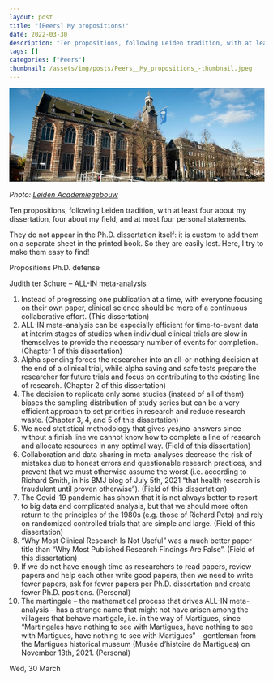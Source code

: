 ```yaml
---
layout: post
title: "[Peers] My propositions!"
date: 2022-03-30
description: "Ten propositions, following Leiden tradition, with at least four about my dissertation, four about my field and at most four personal statements. They do not appear in the Ph.D. dissertation itself: it is custom to add them on a separate sheet in the printed book. So they are easily lost. Here, I try to make them easy to find!"
tags: []
categories: ["Peers"]
thumbnail: /assets/img/posts/Peers__My_propositions_-thumbnail.jpeg
---
```

![](/assets/img/posts/Peers__My_propositions_-0.jpeg)

*Photo: [Leiden Academiegebouw](https://www.medewerkers.universiteitleiden.nl/locaties/academiegebouw?cf=wiskunde-en-natuurwetenschappen&cd=mathematisch-instituut-mi#tab-1)*  
  
Ten propositions, following Leiden tradition, with at least four about my dissertation, four about my field, and at most four personal statements.   
  
They do not appear in the Ph.D. dissertation itself: it is custom to add them on a separate sheet in the printed book. So they are easily lost. Here, I try to make them easy to find!

Propositions Ph.D. defense

Judith ter Schure – ALL-IN meta-analysis

1. Instead of progressing one publication at a time, with everyone focusing on their own paper, clinical science should be more of a continuous collaborative effort. (This dissertation)
2. ALL-IN meta-analysis can be especially efficient for time-to-event data at interim stages of studies when individual clinical trials are slow in themselves to provide the necessary number of events for completion. (Chapter 1 of this dissertation)
3. Alpha spending forces the researcher into an all-or-nothing decision at the end of a clinical trial, while alpha saving and safe tests prepare the researcher for future trials and focus on contributing to the existing line of research. (Chapter 2 of this dissertation)
4. The decision to replicate only some studies (instead of all of them) biases the sampling distribution of study series but can be a very efficient approach to set priorities in research and reduce research waste. (Chapter 3, 4, and 5 of this dissertation)
5. We need statistical methodology that gives yes/no-answers since without a finish line we cannot know how to complete a line of research and allocate resources in any optimal way. (Field of this dissertation)
6. Collaboration and data sharing in meta-analyses decrease the risk of mistakes due to honest errors and questionable research practices, and prevent that we must otherwise assume the worst (i.e. according to Richard Smith, in his BMJ blog of July 5th, 2021 “that health research is fraudulent until proven otherwise”). (Field of this dissertation)
7. The Covid-19 pandemic has shown that it is not always better to resort to big data and complicated analysis, but that we should more often return to the principles of the 1980s (e.g. those of Richard Peto) and rely on randomized controlled trials that are simple and large. (Field of this dissertation)
8. “Why Most Clinical Research Is Not Useful” was a much better paper title than “Why Most Published Research Findings Are False”. (Field of this dissertation)
9. If we do not have enough time as researchers to read papers, review papers and help each other write good papers, then we need to write fewer papers, ask for fewer papers per Ph.D. dissertation and create fewer Ph.D. positions. (Personal)
10. The martingale – the mathematical process that drives ALL-IN meta-analysis – has a strange name that might not have arisen among the villagers that behave martigale, i.e. in the way of Martigues, since “Martingales have nothing to see with Martigues, have nothing to see with Martigues, have nothing to see with Martigues” – gentleman from the Martigues historical museum (Musée d’histoire de Martigues) on November 13th, 2021. (Personal)

Wed, 30 March
